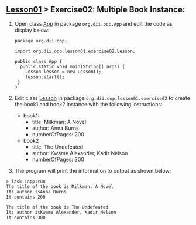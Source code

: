 ## [Lesson01](index.md) > Exercise02: Multiple Book Instance:

1. Open class [App](../../app/src/main/java/org/dii/oop/App.java) in package ```org.dii.oop.App``` and edit the code as display below:
   ```
   package org.dii.oop;

   import org.dii.oop.lesson01.exercise02.Lesson;

   public class App {
     public static void main(String[] args) {
       Lesson lesson = new Lesson();
       lesson.start();
    }
   }
   ```

2. Edit class [Lesson](../../app/src/main/java/org/dii/oop/lesson01/exercise02/Lesson.java) in package ```org.dii.oop.lesson01.exercise02``` to create the book1 and book2 instance with the following instructions:
   - book1:
     - title: Milkman: A Novel
     - author: Anna Burns
     - numberOfPages: 200
   - book2
     - title: The Undefeated
     - author: Kwame Alexander, Kadir Nelson
     - numberOfPages: 300


3. The program will print the information to output as shown below:
```
> Task :app:run
The title of the book is Milkman: A Novel
Its author isAnna Burns
It contains 200

The title of the book is The Undefeated
Its author isKwame Alexander, Kadir Nelson
It contains 300
```
